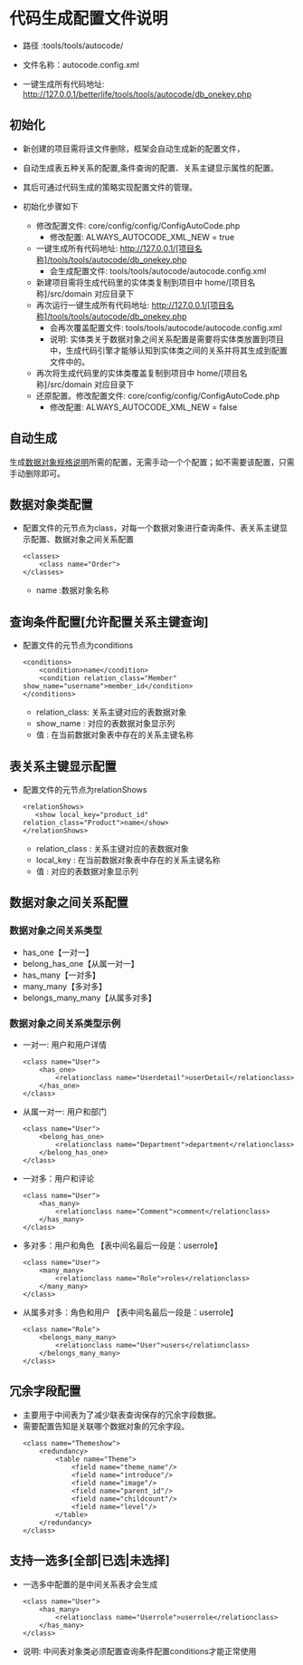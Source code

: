 # 代码生成配置文件说明

* 路径    :tools/tools/autocode/

* 文件名称：autocode.config.xml

* 一键生成所有代码地址: http://127.0.0.1/betterlife/tools/tools/autocode/db_onekey.php

## 初始化

  - 新创建的项目需将该文件删除，框架会自动生成新的配置文件，
  - 自动生成表五种关系的配置,条件查询的配置、关系主键显示属性的配置。
  - 其后可通过代码生成的策略实现配置文件的管理。

  - 初始化步骤如下
    - 修改配置文件: core/config/config/ConfigAutoCode.php
      - 修改配置: ALWAYS_AUTOCODE_XML_NEW = true
    - 一键生成所有代码地址: http://127.0.0.1/[项目名称]/tools/tools/autocode/db_onekey.php 
      - 会生成配置文件: tools/tools/autocode/autocode.config.xml
    - 新建项目需将生成代码里的实体类复制到项目中 home/[项目名称]/src/domain 对应目录下
    - 再次运行一键生成所有代码地址: http://127.0.0.1/[项目名称]/tools/tools/autocode/db_onekey.php 
      - 会再次覆盖配置文件: tools/tools/autocode/autocode.config.xml
      - 说明: 实体类关于数据对象之间关系配置是需要将实体类放置到项目中，生成代码引擎才能够认知到实体类之间的关系并将其生成到配置文件中的。
    - 再次将生成代码里的实体类覆盖复制到项目中 home/[项目名称]/src/domain 对应目录下
    - 还原配置。修改配置文件: core/config/config/ConfigAutoCode.php
      - 修改配置: ALWAYS_AUTOCODE_XML_NEW = false

## 自动生成

生成[数据对象规格说明](dataobjectspec.md)所需的配置，无需手动一个个配置；如不需要该配置，只需手动删除即可。

## 数据对象类配置

  - 配置文件的元节点为class，对每一个数据对象进行查询条件、表关系主键显示配置、数据对象之间关系配置

    ```
    <classes>
        <class name="Order">
    </classes>
    ```

    - name :数据对象名称

## 查询条件配置[允许配置关系主键查询]

  - 配置文件的元节点为conditions

    ```
    <conditions>
        <condition>name</condition>
        <condition relation_class="Member" show_name="username">member_id</condition>
    </conditions>
    ```

    - relation_class: 关系主键对应的表数据对象
    - show_name     : 对应的表数据对象显示列
    - 值             : 在当前数据对象表中存在的关系主键名称

## 表关系主键显示配置

  - 配置文件的元节点为relationShows

    ```
    <relationShows>
       <show local_key="product_id" relation_class="Product">name</show>
    </relationShows>
    ```

    - relation_class : 关系主键对应的表数据对象
    - local_key      : 在当前数据对象表中存在的关系主键名称
    - 值             : 对应的表数据对象显示列

## 数据对象之间关系配置

### 数据对象之间关系类型

  - has_one【一对一】
  - belong_has_one【从属一对一】
  - has_many【一对多】
  - many_many【多对多】
  - belongs_many_many【从属多对多】

### 数据对象之间关系类型示例

  - 一对一: 用户和用户详情
    ```
    <class name="User">
        <has_one>
            <relationclass name="Userdetail">userDetail</relationclass>
        </has_one>
    </class>
    ```

  - 从属一对一: 用户和部门
    ```
    <class name="User">
        <belong_has_one>
            <relationclass name="Department">department</relationclass>
        </belong_has_one>
    </class>
    ```

  - 一对多：用户和评论
    ```
    <class name="User">
        <has_many>
            <relationclass name="Comment">comment</relationclass>
        </has_many>
    </class>
    ```

  - 多对多：用户和角色 【表中间名最后一段是：userrole】
    ```
    <class name="User">
        <many_many>
            <relationclass name="Role">roles</relationclass>
        </many_many>
    </class>
    ```

  - 从属多对多：角色和用户 【表中间名最后一段是：userrole】
    ```
    <class name="Role">
        <belongs_many_many>
            <relationclass name="User">users</relationclass>
        </belongs_many_many>
    </class>
    ```

## 冗余字段配置

  - 主要用于中间表为了减少联表查询保存的冗余字段数据。
  - 需要配置告知是关联哪个数据对象的冗余字段。
    ```
    <class name="Themeshow">
        <redundancy>
            <table name="Theme">
                <field name="theme_name"/>
                <field name="introduce"/>
                <field name="image"/>
                <field name="parent_id"/>
                <field name="childcount"/>
                <field name="level"/>
            </table>
        </redundancy>
    </class>
    ```


## 支持一选多[全部|已选|未选择]
  - 一选多中配置的是中间关系表才会生成
    ```
    <class name="User">
        <has_many>
            <relationclass name="Userrole">userrole</relationclass>
        </has_many>
    </class>
    ```
    
  - 说明: 中间表对象类必须配置查询条件配置conditions才能正常使用

